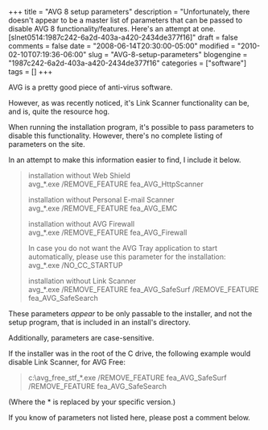 +++
title = "AVG 8 setup parameters"
description = "Unfortunately, there doesn't appear to be a master list of parameters that can be passed to disable AVG 8 functionality/features. Here's an attempt at one. [slnet0514:1987c242-6a2d-403a-a420-2434de377f16]"
draft = false
comments = false
date = "2008-06-14T20:30:00-05:00"
modified = "2010-02-10T07:19:36-06:00"
slug = "AVG-8-setup-parameters"
blogengine = "1987c242-6a2d-403a-a420-2434de377f16"
categories = ["software"]
tags = []
+++

<p>AVG is a pretty good piece of anti-virus software.</p>
<p>However, as was recently noticed, it's Link Scanner functionality can be, and is, quite the resource hog.</p>
<p>When running the installation program, it's possible to pass parameters to disable this functionality. However, there's no complete listing of parameters on the site.</p>
<p>In an attempt to make this information&nbsp;easier to find, I include it below.&nbsp;</p>
<blockquote>
<p>installation without Web Shield<br />avg_*.exe /REMOVE_FEATURE fea_AVG_HttpScanner</p>
<p>installation without Personal E-mail Scanner<br />avg_*.exe /REMOVE_FEATURE fea_AVG_EMC</p>
<p>installation without AVG Firewall<br />avg_*.exe /REMOVE_FEATURE fea_AVG_Firewall</p>
<p>In case you do not want the AVG Tray application to start automatically, please use this parameter for the installation:<br />avg_*.exe /NO_CC_STARTUP</p>
<p>installation without Link Scanner<br />avg_*.exe /REMOVE_FEATURE fea_AVG_SafeSurf /REMOVE_FEATURE fea_AVG_SafeSearch</p>
</blockquote>
<div class="tip">
<p>These parameters <em>appear</em> to be only passable to the installer, and not the setup program, that is included in an install's directory.</p>
<p>Additionally, parameters are case-sensitive.</p>
</div>
<p>If the installer was in the root of the C drive, the following example would disable Link Scanner, for AVG Free:</p>
<blockquote>
<p>c:\avg_free_stf_*.exe /REMOVE_FEATURE fea_AVG_SafeSurf /REMOVE_FEATURE fea_AVG_SafeSearch&nbsp;</p>
</blockquote>
<p>(Where the * is replaced by your specific version.)</p>
<p>If you know of parameters not listed here, please post a comment below.</p>

